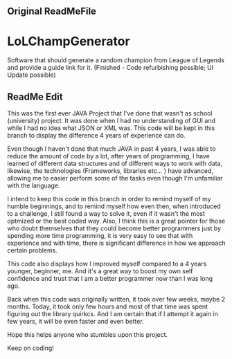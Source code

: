
## Original ReadMeFile
# LoLChampGenerator
 
Software that should generate a random champion from League of Legends and provide a guide link for it. (Finished - Code refurbishing possible; UI Update possible)

## ReadMe Edit
This was the first ever JAVA Project that I've done that wasn't as school (university) project. It was done when I had no understanding of GUI and while I had no idea what JSON or XML was. This code will be kept in this branch to display the difference 4 years of experience can do.

Even though I haven't done that much JAVA in past 4 years, I was able to reduce the amount of code by a lot, after years of programming, I have learned of different data structures and of different ways to work with data, likewise, the technologies (Frameworks, libraries etc... ) have advanced, allowing me to easier perform some of the tasks even though I'm unfamiliar with the language. 

I intend to keep this code in this branch in order to remind myself of my humble beginnings, and to remind myself how even then, when introduced to a challenge, I still found a way to solve it, even if it wasn't the most optmized or the best coded way.
Also, I think this is a great pointer for those who doubt themselves that they could become better programmers just by spending more time programming, it is very easy to see that with experience and with time, there is significant difference in how we approach certain problems. 

This code also displays how I improved myself compared to a 4 years younger, beginner, me. And it's a great way to boost my own self confidence and trust that I am a better programmer now than I was long ago. 

Back when this code was originally written, it took over few weeks, maybe 2 months. Today, it took only few hours and most of that time was spent figuring out the library quirkcs. And I am certain that if I attempt it again in few years, it will be even faster and even better.

Hope this helps anyone who stumbles upon this project.

Keep on coding! 

